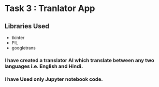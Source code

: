 # Task 3 : Tranlator App

## Libraries Used
- tkinter
- PIL
- googletrans

### I have created a translator AI which translate between any two languages i.e. English and Hindi.

### I have Used only Jupyter notebook code.
